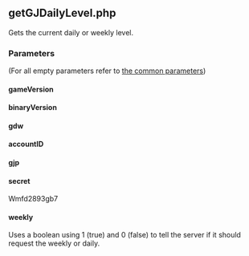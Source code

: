 ## getGJDailyLevel.php
Gets the current daily or weekly level.
### Parameters
(For all empty parameters refer to [the common parameters](https://github.com/SMJSGaming/GDDocs/blob/master/endpoints/common_parameters.md))
#### gameVersion
#### binaryVersion
#### gdw
#### accountID
#### gjp
#### secret
Wmfd2893gb7
#### weekly
Uses a boolean using 1 (true) and 0 (false) to tell the server if it should request the weekly or daily.
